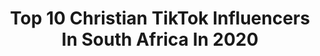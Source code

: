 ---
title: Top 10 Christian TikTok Influencers In South Africa In 2020
description: >-
  Find top christian TikTok influencers in South Africa in 2020. Most popular hashtags: #christian #fyp #jesus #foryou.
platform: TikTok
hits: 41
text_top: Analyze the best TikTok influencers on inBeat.
text_bottom: Our platform has 41 TikTok influencers like this in South Africa for you to contact.
profiles:
  - username: "stellaboo_xoxo"
    fullname: >-
      stellaboo_xoxo
    bio: >-
      Christian girl 💛 - videos about my life & Faith -fitness , Coffee lover
    location: "South Africa"
    followers: 6197
    engagement: 1789
    commentsToLikes: 0.035458
    id: ck9kcnzq0qcsp0j78amqiltkq
    verified: false
    hashtags: "#jesusisking, #bible, #christiantiktok, #christianlife"
  - username: "nina7justme"
    fullname: >-
      Nina
    bio: >-
      Brand Ambassador for Jesus💜 Princess cos my Father is The King👑 JesusisKing✝️
    location: "South Africa"
    followers: 31200
    engagement: 1952
    commentsToLikes: 0.137149
    id: ck9sjxe0e5wxy0j78ftmh64gw
    verified: false
    hashtags: "#makejesusviral, #faith, #jesussaves, #kingdomminded"
  - username: "pilot_kelvin"
    fullname: >-
      Kelvin Venter
    bio: >-
      ✳️ME IR CPL 🛩️ Free registration, earn play your favorite games 👇👇👇👇👇👇
    location: "South Africa"
    followers: 3362
    engagement: 1722
    commentsToLikes: 0.077968
    id: ck9649xc4xymy0j78xe9u7ltv
    verified: false
    hashtags: "#comment, #foryou, #christian, #viralvideo"
  - username: "koning_se_kind"
    fullname: >-
      Diana Otto
    bio: >-
      Proud mum Founder of #ottobunch 🎼⛲🐺 LOVE&Supp 💞MIx Contents BUT✝️LOVE GOD ✝️
    location: "South Africa"
    followers: 15300
    engagement: 1559
    commentsToLikes: 0.208739
    id: ck9skjeq293ld0j78flrexpqq
    verified: false
    hashtags: "#viral, #christian, #hoofmerrie, #otblue"
  - username: "nadiabouwer"
    fullname: >-
      Nadia Bouwer
    bio: >-
      Hi :) POV acc : @notnownads
    location: "South Africa"
    followers: 53700
    engagement: 1983
    commentsToLikes: 0.029728
    id: ckb9pxdssl9ie0j238ex1g925
    verified: false
    hashtags: "#christiantiktok, #twobestfriends, #greenscreen, #fyp"
  - username: "ninaoosthuizen4"
    fullname: >-
      Nina Oosthuizen
    bio: >-
      God chose me long before I chose Him ❤️ Give me a follow on the gram 🇿🇦
    location: "South Africa"
    followers: 15900
    engagement: 938
    commentsToLikes: 0.053333
    id: ckauqlobtvpi40j238t6mjxpx
    verified: false
    hashtags: "#gimmelove, #tiktoksouthafrica, #afrikaans, #love"
  - username: "theclairerose"
    fullname: >-
      TheClaireRose
    bio: >-
      📍South Africa 🇿🇦 Follow this link 👇
    location: "South Africa"
    followers: 80600
    engagement: 1213
    commentsToLikes: 0.039620
    id: ckd6xanxgtytm0j23moeaf2rp
    verified: false
    hashtags: "#christian, #duet, #revivalstartsnow, #southafrica"
  - username: "courtneyjacobs07"
    fullname: >-
      Court@J
    bio: >-
      🇿🇦 God 1st 🙏 GOAL: 20k 😇 IG: @ms.courtney.jacobs
    location: "South Africa"
    followers: 19500
    engagement: 1172
    commentsToLikes: 0.047628
    id: ckbb5wnpaw32t0j23fupizok5
    verified: false
    hashtags: "#foryoupage, #tiktoksa, #christian, #jesus"
  - username: "iamcelinebneto"
    fullname: >-
      Main Celine
    bio: >-
      More active on my Insta: @iamcelinebneto ❤️🙏🏼
    location: "South Africa"
    followers: 170200
    engagement: 1469
    commentsToLikes: 0.017560
    id: ckc8vpbnviq8t0j23siq9209n
    verified: false
    hashtags: "#foryoupage, #christiangirl, #worship, #praise"
  - username: "emeldahmillicent0612_"
    fullname: >-
      Emeldah Millicent
    bio: >-
      Boss Mom In Corporate The hustler Queen to a prince 👑
    location: "South Africa"
    followers: 3749
    engagement: 1380
    commentsToLikes: 0.034115
    id: ckbqj3zvr4byd0j23tw3qrs7k
    verified: false
    hashtags: "#worshipmusic, #fortyoupage, #funtimewithtiktok, #christian"
---